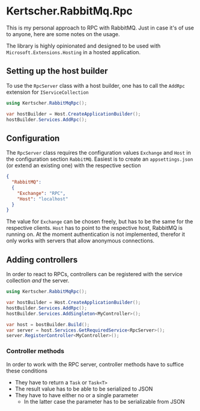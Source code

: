 ﻿# Kertscher.RabbitMq.Rpc

This is my personal approach to RPC with RabbitMQ. Just in case it's of use to anyone, here are some notes on the usage. 

The library is highly opinionated and designed to be used with `Microsoft.Extensions.Hosting` in a hosted application.

## Setting up the host builder

To use the `RpcServer` class with a host builder, one has to call the `AddRpc` extension for `IServiceCollection`

```csharp
using Kertscher.RabbitMqRpc();

var hostBuilder = Host.CreateApplicationBuilder();
hostBuilder.Services.AddRpc();
```

## Configuration

The `RpcServer` class requires the configuration values `Exchange` and `Host` in the configuration section `RabbitMQ`. 
Easiest is to create an `appsettings.json` (or extend an existing one) with the respective section

```json
{
  "RabbitMQ":
  {
    "Exchange": "RPC",
    "Host": "localhost"
  }
}
```

The value for `Exchange` can be chosen freely, but has to be the same for the respective clients. `Host` has to point to the respective host, RabbitMQ is running on. At the moment authentication is not implemented, therefor it only works with servers that allow anonymous connections.

## Adding controllers

In order to react to RPCs, controllers can be registered with the service collection *and* the server.

```csharp
using Kertscher.RabbitMqRpc();

var hostBuilder = Host.CreateApplicationBuilder();
hostBuilder.Services.AddRpc();
hostBuilder.Services.AddSingleton<MyController>();

var host = bostBuilder.Build();
var server = host.Services.GetRequiredService<RpcServer>();
server.RegisterController<MyController>();
```

### Controller methods

In order to work with the RPC server, controller methods have to suffice these conditions

- They have to return a `Task` or `Task<T>`
- The result value has to be able to be serialized to JSON
- They have to have either no or a single parameter
  - In the latter case the parameter has to be serializable from JSON
